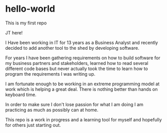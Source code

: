 # hello-world
This is my first repo


JT here!  

I Have been working in IT for 13 years as a Business Analyst and recently 
decided to add another tool to the shed by developing software.

For years I have been gathering requirements on how to build software for my business partners and stakeholders, learned how to read several different code bases but never actually took the time to learn how to program the requirements I was writing up.

I am fortunate enough to be working in an extreme programming model at work which is helping
a great deal.  There is nothing better than hands on keyboard time.

In order to make sure I don't lose passion for what I am doing I am practicing
as much as possibly can at home.

This repo is a work in progress and a learning tool for myself and hopefully for others
just starting out.


